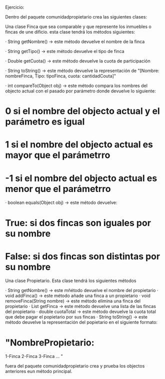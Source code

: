Ejercicio:

Dentro del paquete comunidadpropietario crea las siguientes clases:

Una clase Finca que sea comparable y que represente los inmuebles o fincas de une dificio.
esta clase tendrá los métodos siguientes:

· String getNombre() -> este método devuelve el nombre de la finca

· String getTipo() -> este método devuelve el tipo de finca

· Double getCuota() -> este método devuelve la cuota de participación

· String toString() -> este método devuelve la representación de "[Nombre: nombreFinca, Tipo: tipoFinca, cuota: cantidadCouta]"

· int compareTo(Object obj) -> este método compara los nombres del objecto actual con el pasado por parámetro donde devuelve lo siguiente:
#  0 si el nombre del objecto actual y el parámetro es igual
#  1 si el nombre del objecto actual es mayor que el parámetrro
# -1 si el nombre del objecto actual es menor que el parámetrro

· boolean equals(Object obj) -> este método devuelve:
# True: si dos fincas son iguales por su nombre
# False: si dos fincas son distintas por su nombre



Una clase Propietario. Esta clase tendrá los siguientes métodos

· String getNombre() -> este mñétodo devuelve el nombre del propietario
· void addFinca() -> este método añade una finca a un propietario
· void removeFinca(String nombre) -> este método elimina una finca del propietario
· List<Finca> getFinca -> este método devuelve una lista de las fincas del propietario
· double cuotaTotal -> este método devuelve la cuota total que debe pagar el popietario por sus fincas
· String toString() -> este método deuvelve la representación del popietario en el siguiente formato:
# "NombrePropietario: 
   1-Finca
   2-Finca
   3-Finca
   ...
   "



 fuera del paquete comunidadpropietario crea y prueba los objectos anteriores eun método principal.
